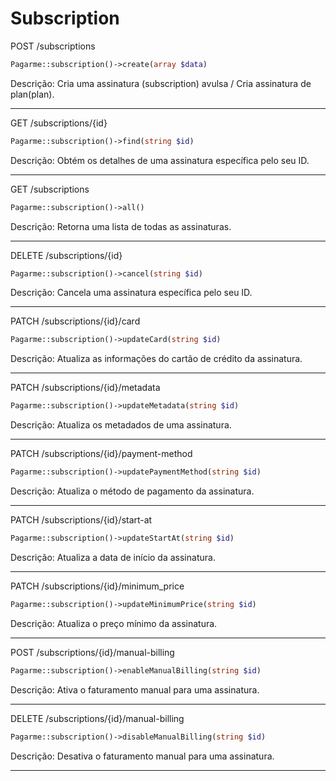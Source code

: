 # Subscription

POST /subscriptions

```php
Pagarme::subscription()->create(array $data)
```

Descrição: Cria uma assinatura (subscription)  avulsa / Cria assinatura de plan(plan).

---
GET /subscriptions/{id}

```php
Pagarme::subscription()->find(string $id)
```

Descrição: Obtém os detalhes de uma assinatura específica pelo seu ID.

---

GET /subscriptions

```php
Pagarme::subscription()->all()
```

Descrição: Retorna uma lista de todas as assinaturas.

---

DELETE /subscriptions/{id}

```php
Pagarme::subscription()->cancel(string $id)
```

Descrição: Cancela uma assinatura específica pelo seu ID.

---

PATCH /subscriptions/{id}/card

```php
Pagarme::subscription()->updateCard(string $id)
```

Descrição: Atualiza as informações do cartão de crédito da assinatura.

---

PATCH /subscriptions/{id}/metadata

```php
Pagarme::subscription()->updateMetadata(string $id)
```

Descrição: Atualiza os metadados de uma assinatura.

---

PATCH /subscriptions/{id}/payment-method

```php
Pagarme::subscription()->updatePaymentMethod(string $id)
```

Descrição: Atualiza o método de pagamento da assinatura.

---

PATCH /subscriptions/{id}/start-at

```php
Pagarme::subscription()->updateStartAt(string $id)
```

Descrição: Atualiza a data de início da assinatura.

---

PATCH /subscriptions/{id}/minimum_price

```php
Pagarme::subscription()->updateMinimumPrice(string $id)
```

Descrição: Atualiza o preço mínimo da assinatura.

---

POST /subscriptions/{id}/manual-billing

```php
Pagarme::subscription()->enableManualBilling(string $id)
```

Descrição: Ativa o faturamento manual para uma assinatura.

---

DELETE /subscriptions/{id}/manual-billing

```php
Pagarme::subscription()->disableManualBilling(string $id)
```

Descrição: Desativa o faturamento manual para uma assinatura.

---
